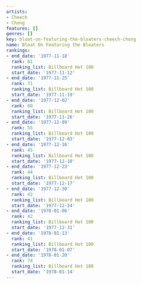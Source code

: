 ```yaml
---
artists:
- Cheech
- Chong
features: []
genres: []
key: bloat-on-featuring-the-bloaters-cheech-chong
name: Bloat On Featuring the Bloaters
rankings:
- end_date: '1977-11-18'
  rank: 81
  ranking_list: Billboard Hot 100
  start_date: '1977-11-12'
- end_date: '1977-11-25'
  rank: 71
  ranking_list: Billboard Hot 100
  start_date: '1977-11-19'
- end_date: '1977-12-02'
  rank: 60
  ranking_list: Billboard Hot 100
  start_date: '1977-11-26'
- end_date: '1977-12-09'
  rank: 55
  ranking_list: Billboard Hot 100
  start_date: '1977-12-03'
- end_date: '1977-12-16'
  rank: 45
  ranking_list: Billboard Hot 100
  start_date: '1977-12-10'
- end_date: '1977-12-23'
  rank: 44
  ranking_list: Billboard Hot 100
  start_date: '1977-12-17'
- end_date: '1977-12-30'
  rank: 42
  ranking_list: Billboard Hot 100
  start_date: '1977-12-24'
- end_date: '1978-01-06'
  rank: 42
  ranking_list: Billboard Hot 100
  start_date: '1977-12-31'
- end_date: '1978-01-13'
  rank: 41
  ranking_list: Billboard Hot 100
  start_date: '1978-01-07'
- end_date: '1978-01-20'
  rank: 74
  ranking_list: Billboard Hot 100
  start_date: '1978-01-14'
---
```


